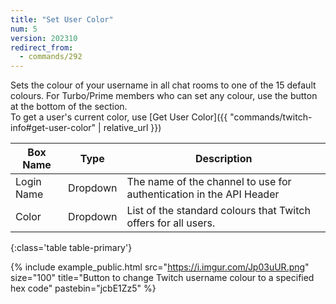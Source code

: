 ```yaml
---
title: "Set User Color"
num: 5
version: 202310
redirect_from:
  - commands/292
---
```


Sets the colour of your username in all chat rooms to one of the 15 default colours.
For Turbo/Prime members who can set any colour, use the button at the bottom of the section.
<br>To get a user's current color, use [Get User Color]({{ "commands/twitch-info#get-user-color" | relative_url }})

| Box Name | Type | Description | 
|-------|--------|--------
Login Name | Dropdown |The name of the channel to use for authentication in the API Header
Color|Dropdown|List of the standard colours that Twitch offers for all users.
{:class='table table-primary'}

{% include example_public.html src="https://i.imgur.com/Jp03uUR.png" size="100" title="Button to change Twitch username colour to a specified hex code" pastebin="jcbE1Zz5" %}
